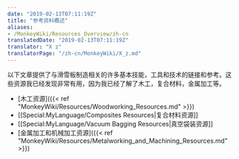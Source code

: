 ```yaml
---
date: "2019-02-13T07:11:19Z"
title: "参考资料概述"
aliases:
- /MonkeyWiki/Resources_Overview/zh-cn
translatedDate: "2019-02-13T07:11:19Z"
translator: "X z"
translatorPage: "/zh-cn/MonkeyWiki/X_z.md"
---
```

以下文章提供了与滑雪板制造相关的许多基本技能，工具和技术的链接和参考。这些资源我已经发现非常有用，因为我已经了解了木工，复合材料，金属加工等。 

- [木工资源]({{< ref "MonkeyWiki/Resources/Woodworking_Resources.md" >}})
- [[Special:MyLanguage/Composites Resources|复合材料资源]]
- [[Special:MyLanguage/Vacuum Bagging Resources|真空袋装资源]]
- [金属加工和机械加工资源]({{< ref "MonkeyWiki/Resources/Metalworking_and_Machining_Resources.md" >}})


